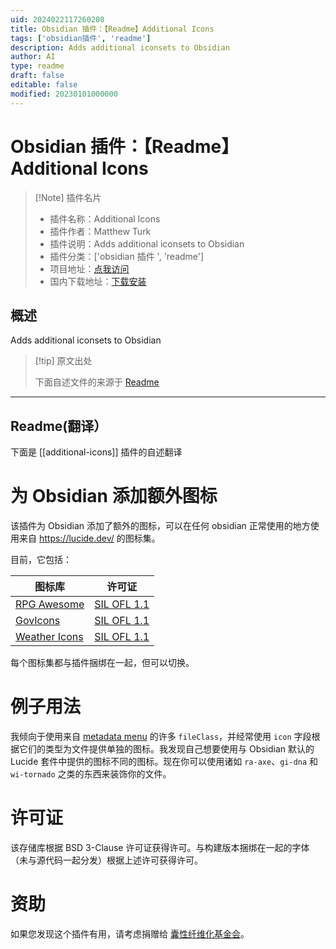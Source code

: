```yaml
---
uid: 2024022117260208
title: Obsidian 插件：【Readme】Additional Icons
tags: ['obsidian插件', 'readme']
description: Adds additional iconsets to Obsidian
author: AI
type: readme
draft: false
editable: false
modified: 20230101000000
---
```


# Obsidian 插件：【Readme】Additional Icons

> [!Note] 插件名片
> - 插件名称：Additional Icons
> - 插件作者：Matthew Turk
> - 插件说明：Adds additional iconsets to Obsidian
> - 插件分类：['obsidian 插件 ', 'readme']
> - 项目地址：[点我访问](https://github.com/matthewturk/obsidian-additional-icons)
> - 国内下载地址：[下载安装](https://pkmer.cn/products/plugin/pluginMarket/?additional-icons)

## 概述

Adds additional iconsets to Obsidian

> [!tip] 原文出处
>
>下面自述文件的来源于 [Readme](https://ghproxy.net/https://raw.githubusercontent.com/matthewturk/obsidian-additional-icons/master/README.md)
>

---

## Readme(翻译）

下面是 [[additional-icons]] 插件的自述翻译

# 为 Obsidian 添加额外图标

该插件为 Obsidian 添加了额外的图标，可以在任何 obsidian 正常使用的地方使用来自 <https://lucide.dev/> 的图标集。

目前，它包括：

| 图标库 | 许可证 |
|-|-|
| [RPG Awesome](https://nagoshiashumari.github.io/Rpg-Awesome/) | [SIL OFL 1.1](https://openfontlicense.org/) |
| [GovIcons](https://govicons.io/) | [SIL OFL 1.1](https://openfontlicense.org/) |
| [Weather Icons](https://erikflowers.github.io/weather-icons/) | [SIL OFL 1.1](https://openfontlicense.org/) |

每个图标集都与插件捆绑在一起，但可以切换。

# 例子用法

我倾向于使用来自 [metadata menu](https://mdelobelle.github.io/metadatamenu/) 的许多 `fileClass`，并经常使用 `icon` 字段根据它们的类型为文件提供单独的图标。我发现自己想要使用与 Obsidian 默认的 Lucide 套件中提供的图标不同的图标。现在你可以使用诸如 `ra-axe`、`gi-dna` 和 `wi-tornado` 之类的东西来装饰你的文件。

# 许可证

该存储库根据 BSD 3-Clause 许可证获得许可。与构建版本捆绑在一起的字体（未与源代码一起分发）根据上述许可获得许可。

# 资助

如果您发现这个插件有用，请考虑捐赠给 [囊性纤维化基金会](https://give.cff.org/)。
